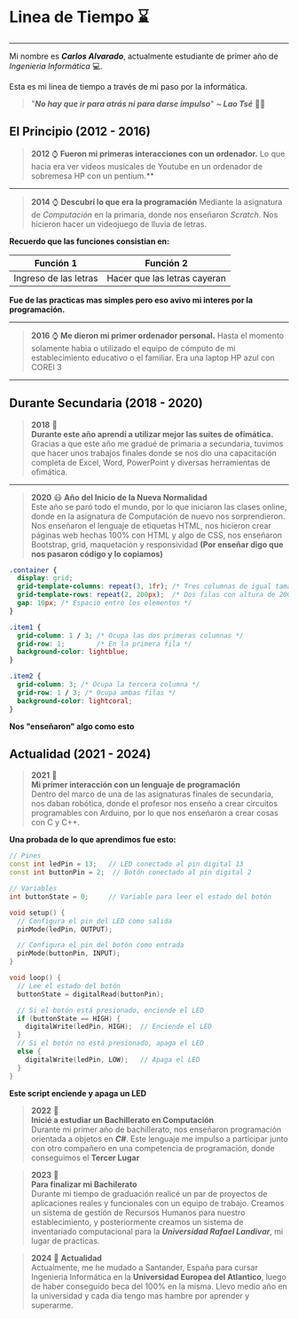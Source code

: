 # Linea de Tiempo ⌛
---

Mi nombre es ***Carlos Alvarado***, actualmente estudiante de primer año de *Ingenieria Informática* 💻.


Esta es mi linea de tiempo a través de mi paso por la informática.

> "***No hay que ir para atrás ni para darse impulso***"
> ***~ Lao Tsé*** 🧙‍♂️

## El Principio (2012 - 2016)

> **2012** ⌚
> **Fueron mi primeras interacciones con un ordenador.** 
> Lo que hacia era ver videos musicales de Youtube en un ordenador de sobremesa HP con un pentium.**

---

> **2014** ⌚
> **Descubrí lo que era la programación**
> Mediante la asignatura de *Computación* en la primaria, donde nos enseñaron *Scratch*. Nos hicieron hacer un videojuego de lluvia de letras.

**Recuerdo que las funciones consistian en:**

|       Función 1     |          Función 2          |
----------------------|-----------------------------|
|Ingreso de las letras| Hacer que las letras cayeran|

**Fue de las practicas mas simples pero eso avivo mi interes por la programación.**

---
> **2016** ⌚
> **Me dieron mi primer ordenador personal.**
> Hasta el momento solamente habia o utilizado el equipo de cómputo de mi establecimiento educativo o el familiar. Era una laptop HP azul con COREI 3

---

## Durante Secundaria (2018 - 2020)

> **2018** 🚀  
> **Durante este año aprendí a utilizar mejor las suites de ofimática.**  
> Gracias a que este año me gradué de primaria a secundaria, tuvimos que hacer unos trabajos finales donde se nos dio una capacitación completa de Excel, Word, PowerPoint y diversas herramientas de ofimática.

---

> **2020** 😷
> **Año del Inicio de la  Nueva Normalidad**  
> Este año se paró todo el mundo, por lo que iniciaron las clases online, donde en la asignatura de Computación de nuevo nos sorprendieron. Nos enseñaron el lenguaje de etiquetas HTML, nos hicieron crear páginas web hechas 100% con HTML y algo de CSS, nos enseñaron Bootstrap, grid, maquetación y responsividad **(Por enseñar digo que nos pasaron código y lo copiamos)**

```css
.container {
  display: grid;
  grid-template-columns: repeat(3, 1fr); /* Tres columnas de igual tamaño */
  grid-template-rows: repeat(2, 200px);  /* Dos filas con altura de 200px */
  gap: 10px; /* Espacio entre los elementos */
}

.item1 {
  grid-column: 1 / 3; /* Ocupa las dos primeras columnas */
  grid-row: 1;        /* En la primera fila */
  background-color: lightblue;
}

.item2 {
  grid-column: 3; /* Ocupa la tercera columna */
  grid-row: 1 / 3; /* Ocupa ambas filas */
  background-color: lightcoral;
}
```

**Nos "enseñaron" algo como esto**

## Actualidad (2021 - 2024)

> **2021** 🚀  
> **Mi primer interacción con un lenguaje de programación**  
> Dentro del marco de una de las asignaturas finales de secundaria, nos daban robótica, donde el profesor nos enseño a crear circuitos programables con Arduino, por lo que nos enseñaron a crear cosas con C y C++.

**Una probada de lo que aprendimos fue esto:**

```cpp
// Pines
const int ledPin = 13;   // LED conectado al pin digital 13
const int buttonPin = 2;  // Botón conectado al pin digital 2

// Variables
int buttonState = 0;     // Variable para leer el estado del botón

void setup() {
  // Configura el pin del LED como salida
  pinMode(ledPin, OUTPUT);

  // Configura el pin del botón como entrada
  pinMode(buttonPin, INPUT);
}

void loop() {
  // Lee el estado del botón
  buttonState = digitalRead(buttonPin);

  // Si el botón está presionado, enciende el LED
  if (buttonState == HIGH) {
    digitalWrite(ledPin, HIGH);  // Enciende el LED
  } 
  // Si el botón no está presionado, apaga el LED
  else {
    digitalWrite(ledPin, LOW);   // Apaga el LED
  }
}
```

**Este script enciende y apaga un LED**

> **2022** 🚀  
> **Inicié a estudiar un Bachillerato en Computación**  
> Durante mi primer año de bachillerato, nos enseñaron programación orientada a objetos en ***C#***. Este lenguaje me impulso a participar junto con otro compañero en una competencia de programación, donde conseguimos el **Tercer Lugar**

> **2023** 🚀  
> **Para finalizar mi Bachilerato**  
> Durante mi tiempo de graduación realicé un par de proyectos de aplicaciones reales y funcionales con un equipo de trabajo. Creamos un sistema de gestión de Recursos Humanos para nuestro establecimiento, y posteriormente creamos un sistema de inventariado computacional para la ***Universidad Rafael Landivar***, mi lugar de practicas.

> **2024** 🧳
> **Actualidad**  
> Actualmente, me he mudado a Santander, España para cursar Ingenieria Informática en la **Universidad Europea del Atlantico**, luego de haber conseguido beca del 100% en la misma. Llevo medio año en la universidad y cada dia tengo mas hambre por aprender y superarme.

